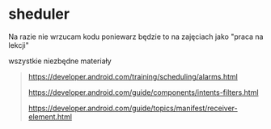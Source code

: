 # sheduler

Na razie nie wrzucam kodu poniewarz będzie to na zajęciach jako "praca na lekcji"

wszystkie niezbędne materiały 

>https://developer.android.com/training/scheduling/alarms.html
>
>https://developer.android.com/guide/components/intents-filters.html
>
>https://developer.android.com/guide/topics/manifest/receiver-element.html
